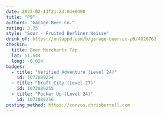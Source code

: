 ```yaml
---
date: 2023-02-13T21:23:04+0000
title: "P9"
authors: "Garage Beer Co."
rating: 3.75
style: "Sour - Fruited Berliner Weisse"
drink_of: https://untappd.com/b/garage-beer-co-p9/4920763
checkin:
  title: Beer Merchants Tap
  lat: 51.544
  long: -0.024
badges:
  - title: "Verified Adventure (Level 24)"
    id: 1072889254
  - title: "Draft City (Level 27)"
    id: 1072889255
  - title: "Pucker Up (Level 24)"
    id: 1072889256
posting_method: https://corvus.chrisburnell.com
---
```

